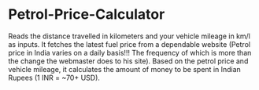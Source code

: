 # Petrol-Price-Calculator
Reads the distance travelled in kilometers and your vehicle mileage in km/l as inputs.
It fetches the latest fuel price from a dependable website (Petrol price in India varies on a daily basis!!! The frequency of which is more than the change the webmaster does to his site).
Based on the petrol price and vehicle mileage, it calculates the amount of money to be spent in Indian Rupees (1 INR = ~70+ USD).
